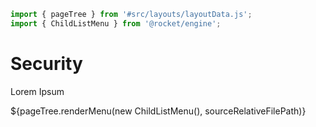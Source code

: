 ```js server
import { pageTree } from '#src/layouts/layoutData.js';
import { ChildListMenu } from '@rocket/engine';
```

# Security

Lorem Ipsum

<div>${pageTree.renderMenu(new ChildListMenu(), sourceRelativeFilePath)}</div>
